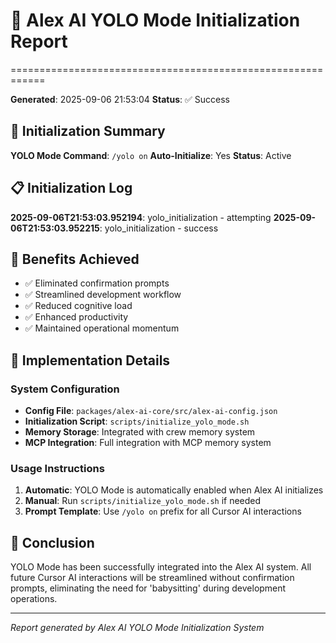 # 🚀 Alex AI YOLO Mode Initialization Report
============================================================

**Generated**: 2025-09-06 21:53:04
**Status**: ✅ Success

## 🎯 Initialization Summary

**YOLO Mode Command**: `/yolo on`
**Auto-Initialize**: Yes
**Status**: Active

## 📋 Initialization Log

**2025-09-06T21:53:03.952194**: yolo_initialization - attempting
**2025-09-06T21:53:03.952215**: yolo_initialization - success

## 🎯 Benefits Achieved

- ✅ Eliminated confirmation prompts
- ✅ Streamlined development workflow
- ✅ Reduced cognitive load
- ✅ Enhanced productivity
- ✅ Maintained operational momentum

## 🔧 Implementation Details

### System Configuration
- **Config File**: `packages/alex-ai-core/src/alex-ai-config.json`
- **Initialization Script**: `scripts/initialize_yolo_mode.sh`
- **Memory Storage**: Integrated with crew memory system
- **MCP Integration**: Full integration with MCP memory system

### Usage Instructions
1. **Automatic**: YOLO Mode is automatically enabled when Alex AI initializes
2. **Manual**: Run `scripts/initialize_yolo_mode.sh` if needed
3. **Prompt Template**: Use `/yolo on` prefix for all Cursor AI interactions

## 🎉 Conclusion

YOLO Mode has been successfully integrated into the Alex AI system.
All future Cursor AI interactions will be streamlined without
confirmation prompts, eliminating the need for 'babysitting'
during development operations.

---
*Report generated by Alex AI YOLO Mode Initialization System*
